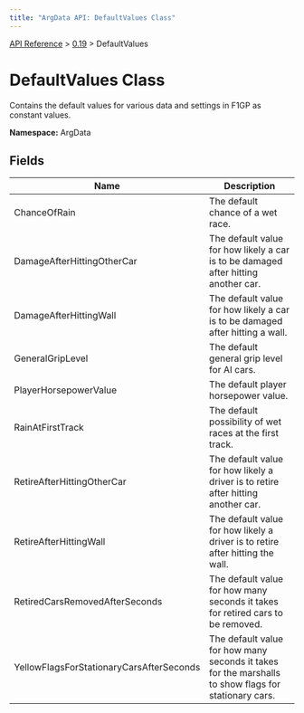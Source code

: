```yaml
---
title: "ArgData API: DefaultValues Class"
---
```


[API Reference](/argdata/api/) &gt; [0.19](/argdata/api/0.19/) &gt; DefaultValues

# DefaultValues Class

Contains the default values for various data and settings in F1GP as constant values.

**Namespace:** ArgData

## Fields

<table class="table table-bordered table-striped ">
<thead>
  <tr>
    <th>Name</th>
    <th>Description</th>
  </tr>
</thead>
<tbody>
  <tr>
    <td>ChanceOfRain</td>
    <td>The default chance of a wet race.</td>
  </tr>
  <tr>
    <td>DamageAfterHittingOtherCar</td>
    <td>The default value for how likely a car is to be damaged after hitting another car.</td>
  </tr>
  <tr>
    <td>DamageAfterHittingWall</td>
    <td>The default value for how likely a car is to be damaged after hitting a wall.</td>
  </tr>
  <tr>
    <td>GeneralGripLevel</td>
    <td>The default general grip level for AI cars.</td>
  </tr>
  <tr>
    <td>PlayerHorsepowerValue</td>
    <td>The default player horsepower value.</td>
  </tr>
  <tr>
    <td>RainAtFirstTrack</td>
    <td>The default possibility of wet races at the first track.</td>
  </tr>
  <tr>
    <td>RetireAfterHittingOtherCar</td>
    <td>The default value for how likely a driver is to retire after hitting another car.</td>
  </tr>
  <tr>
    <td>RetireAfterHittingWall</td>
    <td>The default value for how likely a driver is to retire after hitting the wall.</td>
  </tr>
  <tr>
    <td>RetiredCarsRemovedAfterSeconds</td>
    <td>The default value for how many seconds it takes for retired cars to be removed.</td>
  </tr>
  <tr>
    <td>YellowFlagsForStationaryCarsAfterSeconds</td>
    <td>The default value for how many seconds it takes for the marshalls to show flags for stationary cars.</td>
  </tr>
</tbody>
</table>


